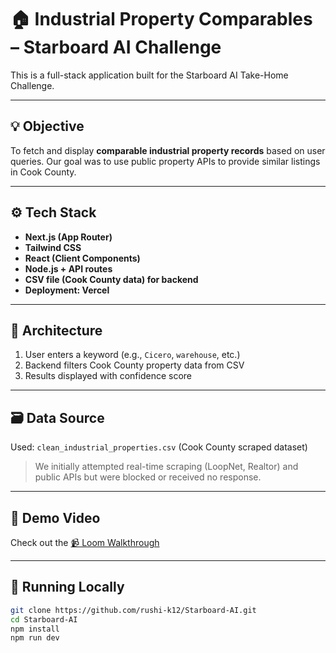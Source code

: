 # 🏠 Industrial Property Comparables – Starboard AI Challenge

This is a full-stack application built for the Starboard AI Take-Home Challenge.

---

## 💡 Objective

To fetch and display **comparable industrial property records** based on user queries. Our goal was to use public property APIs to provide similar listings in Cook County.

---

## ⚙️ Tech Stack

- **Next.js (App Router)**
- **Tailwind CSS**
- **React (Client Components)**
- **Node.js + API routes**
- **CSV file (Cook County data) for backend**
- **Deployment: Vercel** 

---

## 🧠 Architecture

1. User enters a keyword (e.g., `Cicero`, `warehouse`, etc.)
2. Backend filters Cook County property data from CSV
3. Results displayed with confidence score

---

## 🗃️ Data Source

Used: `clean_industrial_properties.csv` (Cook County scraped dataset)  
> We initially attempted real-time scraping (LoopNet, Realtor) and public APIs but were blocked or received no response.

---

## 📸 Demo Video

Check out the [📹 Loom Walkthrough](https://starboard-ai-three.vercel.app/) 

---

## 🚀 Running Locally

```bash
git clone https://github.com/rushi-k12/Starboard-AI.git
cd Starboard-AI
npm install
npm run dev
